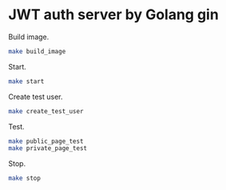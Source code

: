 # JWT auth server by Golang gin

Build image.

```bash
make build_image
```

Start.

```bash
make start
```

Create test user.

```bash
make create_test_user
```

Test.

```bash
make public_page_test
make private_page_test
```

Stop.

```bash
make stop
```
